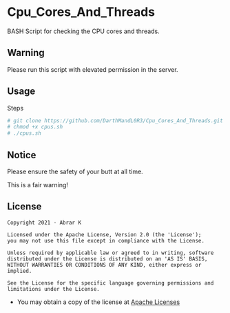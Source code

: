 # Cpu_Cores_And_Threads

BASH Script for checking the CPU cores and threads.

## Warning

Please run this script with elevated permission in the server.

## Usage

Steps

```bash
# git clone https://github.com/DarthMandL0R3/Cpu_Cores_And_Threads.git 
# chmod +x cpus.sh
# ./cpus.sh
```

## Notice

Please ensure the safety of your butt at all time.

This is a fair warning!

## License

```
Copyright 2021 - Abrar K

Licensed under the Apache License, Version 2.0 (the 'License');
you may not use this file except in compliance with the License.

Unless required by applicable law or agreed to in writing, software
distributed under the License is distributed on an 'AS IS' BASIS,
WITHOUT WARRANTIES OR CONDITIONS OF ANY KIND, either express or implied.

See the License for the specific language governing permissions and
limitations under the License.
```

- You may obtain a copy of the license at
    [Apache Licenses](http://www.apache.org/licenses/LICENSE-2.0)